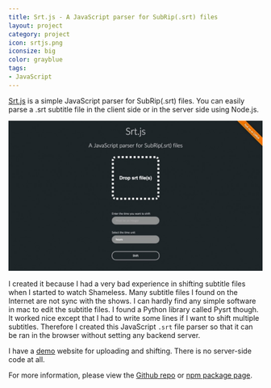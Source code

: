```yaml
---
title: Srt.js - A JavaScript parser for SubRip(.srt) files
layout: project
category: project
icon: srtjs.png
iconsize: big
color: grayblue
tags:
- JavaScript
---
```


[Srt.js][1] is a simple JavaScript parser for SubRip(.srt) files. You can easily parse a .srt subtitle file in the client side or in the server side using Node.js.

![](/images/srtjs.jpg)

I created it because I had a very bad experience in shifting subtitle files when I started to watch Shameless. Many subtitle files I found on the Internet are not sync with the shows. I can hardly find any simple software in mac to edit the subtitle files. I found a Python library called Pysrt though. It worked nice except that I had to write some lines if I want to shift multiple subtitles. Therefore I created this JavaScript `.srt` file parser so that it can be ran in the browser without setting any backend server.

I have a [demo][1] website for uploading and shifting. There is no server-side code at all.

For more information, please view the [Github repo][2] or [npm package page][3].

[1]: http://fuermosi777.github.io/srtjs/
[2]: https://github.com/fuermosi777/srtjs
[3]: https://www.npmjs.com/package/srtjs